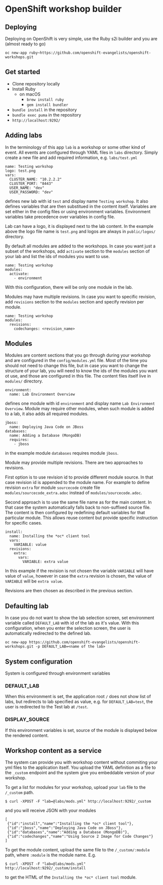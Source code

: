 # OpenShift workshop builder

## Deploying

Deploying on OpenShift is very simple, use the Ruby s2i builder and you are 
(almost ready to go)

```
oc new-app ruby~https://github.com/openshift-evangelists/openshift-workshops.git
```

## Get started

* Clone repository locally
* Install Ruby
    * on macOS
        * `brew install ruby`
        * `gem install bundler`
* `bundle install` in the repository
* `bundle exec puma` in the repository
* `http://localhost:9292/`

## Adding labs

In the terminology of this app `lab` is a workshop or some other kind of event. 
All events are configured through YAML files in `labs` directory. Simply create 
a new file and add required information, e.g. `labs/test.yml`

```
name: Testing workshop
logo: test.png
vars:
  CLUSTER_NAME: "10.2.2.2"
  CLUSTER_PORT: "8443"
  USER_NAME: "dev"
  USER_PASSWORD: "dev"
```

defines new lab with id `test` and display name `Testing workshop`. It also 
defines variables that are then substitued in the content itself. Variables are
set either in the config files or using environment variables. Environment
variables take precedence over variables in config file.

Lab can have a logo, it is displayed next to the lab content. In the example above
the logo file name is `test.png` and logos are always in `public/logos/` directory.

By default all modules are added to the workshops. In case you want just a 
subset of the workshops, add `activate` section to the `modules` section of 
your lab and list the ids of modules you want to use.

```
name: Testing workshop
modules:
  activate:
    - environment
```

With this configuration, there will be only one module in the lab. 

Modules may have multiple revisions. In case you want to specific revision,
add `revisions` section to the `modules` section and specify revision per module.

```
name: Testing workshop
modules:
  revisions:
    codechanges: <revision_name>
```

## Modules

Modules are content sections that you go through during your workshop and are 
configured in the `config/modules.yml` file. Most of the time you should not need to 
change this file, but in case you want to change the structure of your lab, you 
will need to know the ids of the modules you want ot use, and those are 
configured in this file. The content files itself live in `modules/` directory.

```
environment:
  name: Lab Environment Overview
```

defines one module with id `environment` and display name 
`Lab Environment Overview`. Module may require other modules, when such module is 
added to a lab, it also adds all required modules.

```
jboss:
  name: Deploying Java Code on JBoss
databases:
  name: Adding a Database (MongoDB)
  requires:
    - jboss
```

in the example module `databases` requires module `jboss`.

Module may provide multiple revisions. There are two approaches to revisions.

First option is to use revision id to provide different module source. In that case
revision id is appended to the module name. For example to define revision `extra` 
for module `sourcecode` create file `modules/sourcecode_extra.adoc` instead of 
`modules/sourcecode.adoc`. 

Second approach is to use the same file name as for the main content. In that case
the system automatically falls back to non-suffixed source file. The content is then
configured by redefining default variables for that particular module. This allows
reuse content but provide specific instruction for specific cases.

```
install:
  name: Installing the *oc* client tool
  vars:
    VARIABLE: value
  revisions:
    extra:
      vars:
        VARIABLE: extra value
```

In this example if the revision is not chosen the variable `VARIABLE` will have value
of `value`, however in case the `extra` revision is chosen, the value of `VARIABLE` will
be `extra value`.

Revisions are then chosen as described in the previous section.

## Defaulting lab

In case you do not want to show the lab selection screen, set environment 
variable called `DEFAULT_LAB` with id of the lab as it's value. With this 
configuration, when you enter the selection screen, the user is automatically 
redirected to the defined lab.

```
oc new-app https://github.com/openshift-evangelists/openshift-workshops.git -p DEFAULT_LAB=<name of the lab>
```

## System configuration

System is configured through environment variables

### DEFAULT_LAB

When this environment is set, the application root `/` does not show list of labs, but
redirects to lab specified as value, e.g. for `DEFAULT_LAB=test`, the user is redirected
to the Test lab at `/test`.

### DISPLAY_SOURCE

If this environment variables is set, source of the module is displayed below the rendered 
content.

## Workshop content as a service

The system can provide you with workshop content without commiting your yml files to the 
application itself. You upload the YAML definition as a file to the `_custom` endpoint and
the system give you embeddable version of your workshop.

To get a list for modules for your workshop, upload your `lab` file to the `/_custom` path.

```
$ curl -XPOST -F "lab=@labs/mods.yml" http://localhost:9292/_custom
```

and you will receive JSON with your modules
 
 ```
[
  {"id":"install","name":"Installing the *oc* client tool"},
  {"id":"jboss","name":"Deploying Java Code on JBoss"},
  {"id":"databases","name":"Adding a Database (MongoDB)"},
  {"id":"codechanges","name":"Using Source 2 Image for Code Changes"}
]
 ```
 
 To get the module content, upload the same file to the `/_custom/:module` path, where
 `:module` is the module name. E.g.
 
 ```
 $ curl -XPOST -F "lab=@labs/mods.yml" http://localhost:9292/_custom/install
 ```
 
 to get the HTML of the `Installing the *oc* client tool` module.
